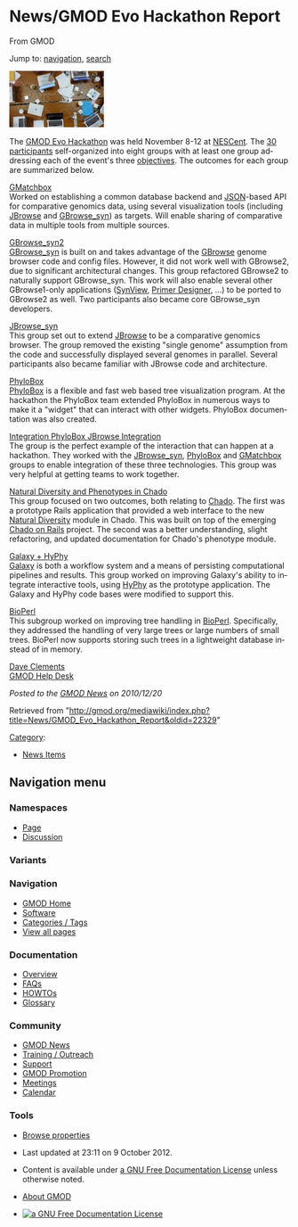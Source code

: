 <div id="mw-page-base" class="noprint">

</div>

<div id="mw-head-base" class="noprint">

</div>

<div id="content" class="mw-body" role="main">

<span id="top"></span>

<div id="mw-js-message" style="display:none;">

</div>



# <span dir="auto">News/GMOD Evo Hackathon Report</span>

<div id="bodyContent">

<div id="siteSub">

From GMOD

</div>

<div id="contentSub">

</div>

<div id="jump-to-nav" class="mw-jump">

Jump to: [navigation](#mw-navigation), [search](#p-search)

</div>

<div id="mw-content-text" class="mw-content-ltr" lang="en" dir="ltr">

<div class="floatright">

[<img
src="../../mediawiki/images/thumb/7/7f/EvoHackLaptops2010.jpg/170px-EvoHackLaptops2010.jpg"
srcset="../../mediawiki/images/thumb/7/7f/EvoHackLaptops2010.jpg/255px-EvoHackLaptops2010.jpg 1.5x, ../../mediawiki/images/thumb/7/7f/EvoHackLaptops2010.jpg/340px-EvoHackLaptops2010.jpg 2x"
width="170" height="101" alt="GMOD Evo Hackathon" />](../GMOD_Evo_Hackathon "GMOD Evo Hackathon")

</div>

The [GMOD Evo Hackathon](../GMOD_Evo_Hackathon "GMOD Evo Hackathon") was
held November 8-12 at
<a href="http://www.nescent.org" class="external text"
rel="nofollow">NESCent</a>. The
<a href="https://www.nescent.org/wg_gmodevohackathon/Participants"
class="external text" rel="nofollow">30 participants</a> self-organized
into eight groups with at least one group addressing each of the event's
three
[objectives](../GMOD_Evo_Hackathon#Specific_objectives "GMOD Evo Hackathon").
The outcomes for each group are summarized below.

<a href="https://www.nescent.org/wg_gmodevohackathon/GMatchbox"
class="external text" rel="nofollow">GMatchbox</a>  
Worked on establishing a common database backend and
[JSON](../Glossary#JSON "Glossary")-based API for comparative genomics
data, using several visualization tools (including
[JBrowse](../JBrowse.1 "JBrowse") and
[GBrowse_syn](../GBrowse_syn.1 "GBrowse syn")) as targets. Will enable
sharing of comparative data in multiple tools from multiple sources.

<!-- -->

<a href="https://www.nescent.org/wg_gmodevohackathon/GBrowse_syn2"
class="external text" rel="nofollow">GBrowse_syn2</a>  
[GBrowse_syn](../GBrowse_syn.1 "GBrowse syn") is built on and takes
advantage of the [GBrowse](../GBrowse.1 "GBrowse") genome browser code
and config files. However, it did not work well with GBrowse2, due to
significant architectural changes. This group refactored GBrowse2 to
naturally support GBrowse_syn. This work will also enable several other
GBrowse1-only applications ([SynView](../SynView "SynView"), [Primer
Designer](../PrimerDesigner.pm "PrimerDesigner.pm"), ...) to be ported
to GBrowse2 as well. Two participants also became core GBrowse_syn
developers.

<!-- -->

<a href="https://www.nescent.org/wg_gmodevohackathon/JBrowse_syn"
class="external text" rel="nofollow">JBrowse_syn</a>  
This group set out to extend [JBrowse](../JBrowse.1 "JBrowse") to be a
comparative genomics browser. The group removed the existing "single
genome" assumption from the code and successfully displayed several
genomes in parallel. Several participants also became familiar with
JBrowse code and architecture.

<!-- -->

<a href="https://www.nescent.org/wg_gmodevohackathon/PhyloBox"
class="external text" rel="nofollow">PhyloBox</a>  
<a href="http://phylobox.appspot.com/" class="external text"
rel="nofollow">PhyloBox</a> is a flexible and fast web based tree
visualization program. At the hackathon the PhyloBox team extended
PhyloBox in numerous ways to make it a "widget" that can interact with
other widgets. PhyloBox documentation was also created.

<!-- -->

<a
href="https://www.nescent.org/wg_gmodevohackathon/Comparative_Genomics_Visualization:Phylobox_JBrowse"
class="external text" rel="nofollow">Integration PhyloBox JBrowse
Integration</a>  
The group is the perfect example of the interaction that can happen at a
hackathon. They worked with the
<a href="https://www.nescent.org/wg_gmodevohackathon/JBrowse_syn"
class="external text" rel="nofollow">JBrowse_syn</a>,
<a href="https://www.nescent.org/wg_gmodevohackathon/PhyloBox"
class="external text" rel="nofollow">PhyloBox</a> and
<a href="https://www.nescent.org/wg_gmodevohackathon/GMatchBox"
class="external text" rel="nofollow">GMatchbox</a> groups to enable
integration of these three technologies. This group was very helpful at
getting teams to work together.

<!-- -->

<a
href="https://www.nescent.org/wg_gmodevohackathon/Natural_Diversity_and_Phenotypes_Subgroup"
class="external text" rel="nofollow">Natural Diversity and Phenotypes in
Chado</a>  
This group focused on two outcomes, both relating to
<a href="../Chado" class="mw-redirect" title="Chado">Chado</a>. The
first was a prototype Rails application that provided a web interface to
the new [Natural
Diversity](../Chado_Natural_Diversity_Module.1 "Chado Natural Diversity Module")
module in Chado. This was built on top of the emerging [Chado on
Rails](../Chado_on_Rails "Chado on Rails") project. The second was a
better understanding, slight refactoring, and updated documentation for
Chado's phenotype module.

<!-- -->

<a
href="https://www.nescent.org/wg_gmodevohackathon/Galaxy_and_HyPhy_Subgroup"
class="external text" rel="nofollow">Galaxy + HyPhy</a>  
[Galaxy](../Galaxy.1 "Galaxy") is both a workflow system and a means of
persisting computational pipelines and results. This group worked on
improving Galaxy's ability to integrate interactive tools, using
<a href="http://hyphy.org" class="external text"
rel="nofollow">HyPhy</a> as the prototype application. The Galaxy and
HyPhy code bases were modified to support this.

<!-- -->

<a
href="https://www.nescent.org/wg_gmodevohackathon/BioPerl_Enhancements_Subgroup"
class="external text" rel="nofollow">BioPerl</a>  
This subgroup worked on improving tree handling in
[BioPerl](../BioPerl "BioPerl"). Specifically, they addressed the
handling of very large trees or large numbers of small trees. BioPerl
now supports storing such trees in a lightweight database instead of in
memory.

[Dave Clements](../User:Clements "User:Clements")  
[GMOD Help Desk](../GMOD_Help_Desk "GMOD Help Desk")

  

<div class="newsfooter">

*Posted to the [GMOD News](../GMOD_News "GMOD News") on 2010/12/20*

</div>

</div>

<div class="printfooter">

Retrieved from
"<http://gmod.org/mediawiki/index.php?title=News/GMOD_Evo_Hackathon_Report&oldid=22329>"

</div>

<div id="catlinks" class="catlinks">

<div id="mw-normal-catlinks" class="mw-normal-catlinks">

[Category](../Special:Categories "Special:Categories"):

- [News Items](../Category:News_Items "Category:News Items")

</div>

</div>

<div class="visualClear">

</div>

</div>

</div>

<div id="mw-navigation">

## Navigation menu

<div id="mw-head">



<div id="left-navigation">

<div id="p-namespaces" class="vectorTabs" role="navigation"
aria-labelledby="p-namespaces-label">

### Namespaces

- <span id="ca-nstab-main"><a href="GMOD_Evo_Hackathon_Report" accesskey="c"
  title="View the content page [c]">Page</a></span>
- <span id="ca-talk"><a
  href="http://gmod.org/mediawiki/index.php?title=Talk:News/GMOD_Evo_Hackathon_Report&amp;action=edit&amp;redlink=1"
  accesskey="t"
  title="Discussion about the content page [t]">Discussion</a></span>

</div>

<div id="p-variants" class="vectorMenu emptyPortlet" role="navigation"
aria-labelledby="p-variants-label">

### 

### Variants[](#)

<div class="menu">

</div>

</div>

</div>

<div id="right-navigation">





</div>



</div>

</div>

</div>

<div id="mw-panel">

<div id="p-logo" role="banner">

<a href="../Main_Page"
style="background-image: url(../../images/GMOD-cogs.png);"
title="Visit the main page"></a>

</div>

<div id="p-Navigation" class="portal" role="navigation"
aria-labelledby="p-Navigation-label">

### Navigation

<div class="body">

- <span id="n-GMOD-Home">[GMOD Home](../Main_Page)</span>
- <span id="n-Software">[Software](../GMOD_Components)</span>
- <span id="n-Categories-.2F-Tags">[Categories /
  Tags](../Categories)</span>
- <span id="n-View-all-pages">[View all
  pages](../Special:AllPages)</span>

</div>

</div>

<div id="p-Documentation" class="portal" role="navigation"
aria-labelledby="p-Documentation-label">

### Documentation

<div class="body">

- <span id="n-Overview">[Overview](../Overview)</span>
- <span id="n-FAQs">[FAQs](../Category:FAQ)</span>
- <span id="n-HOWTOs">[HOWTOs](../Category:HOWTO)</span>
- <span id="n-Glossary">[Glossary](../Glossary)</span>

</div>

</div>

<div id="p-Community" class="portal" role="navigation"
aria-labelledby="p-Community-label">

### Community

<div class="body">

- <span id="n-GMOD-News">[GMOD News](../GMOD_News)</span>
- <span id="n-Training-.2F-Outreach">[Training /
  Outreach](../Training_and_Outreach)</span>
- <span id="n-Support">[Support](../Support)</span>
- <span id="n-GMOD-Promotion">[GMOD Promotion](../GMOD_Promotion)</span>
- <span id="n-Meetings">[Meetings](../Meetings)</span>
- <span id="n-Calendar">[Calendar](../Calendar)</span>

</div>

</div>

<div id="p-tb" class="portal" role="navigation"
aria-labelledby="p-tb-label">

### Tools

<div class="body">


- <span id="t-smwbrowselink"><a href="../Special:Browse/News-2FGMOD_Evo_Hackathon_Report"
  rel="smw-browse">Browse properties</a></span>


</div>

</div>

</div>

</div>

<div id="footer" role="contentinfo">

- <span id="footer-info-lastmod">Last updated at 23:11 on 9 October
  2012.</span>
<!-- - <span id="footer-info-viewcount">8,605 page views.</span> -->
- <span id="footer-info-copyright">Content is available under
  <a href="http://www.gnu.org/licenses/fdl-1.3.html" class="external"
  rel="nofollow">a GNU Free Documentation License</a> unless otherwise
  noted.</span>

<!-- -->

- <span id="footer-places-about">[About
  GMOD](../GMOD:About "GMOD:About")</span>

<!-- -->

- <span id="footer-copyrightico">[<img src="http://www.gnu.org/graphics/gfdl-logo-small.png" width="88"
  height="31" alt="a GNU Free Documentation License" />](http://www.gnu.org/licenses/fdl-1.3.html)</span>




</div>
